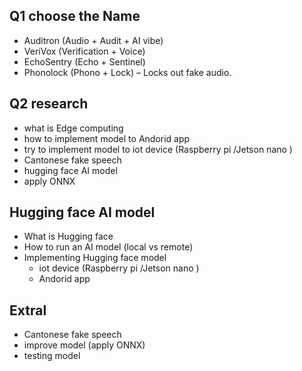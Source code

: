 ## Q1 choose the Name 
- Auditron (Audio + Audit + AI vibe)
- VeriVox (Verification + Voice)
- EchoSentry (Echo + Sentinel)
- Phonolock (Phono + Lock) – Locks out fake audio.

## Q2 research 
- what is Edge computing
- how to implement model to Andorid app
- try to implement model to iot device (Raspberry pi /Jetson nano )
- Cantonese fake speech
- hugging face AI model
- apply ONNX

## Hugging face AI model
- What is Hugging face
- How to run an AI model (local vs remote)
- Implementing Hugging face model
  -  iot device (Raspberry pi /Jetson nano )
  -  Andorid app

## Extral
- Cantonese fake speech
- improve model (apply ONNX)
- testing model

